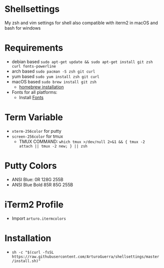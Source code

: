 # Shellsettings
My zsh and vim settings for shell also compatible with iterm2 in macOS and bash for windows

# Requirements
- debian based `sudo apt-get update && sudo apt-get install git zsh curl fonts-powerline`
- arch based `sudo pacman -S zsh git curl`
- yum based `sudo yum install zsh git curl`
- macOS based `sudo brew install git zsh`
  - [homebrew installation](https://brew.sh)
- Fonts for all platforms:
  - Install [Fonts](https://github.com/powerline/fonts)

# Term Variable
  - `xterm-256color` for putty
  - `screen-256color` for tmux
    - TMUX COMMAND: `which tmux >/dev/null 2>&1 && { tmux -2 attach || tmux -2 new; } || zsh`

# Putty Colors
  - ANSI Blue: 0R 128G 255B
  - ANSI Blue Bold 85R 85G 255B

# iTerm2 Profile
  - Import `arturo.itermcolors`

# Installation
- `sh -c "$(curl -fsSL https://raw.githubusercontent.com/ArturoGuerra/shellsettings/master/install.sh)"`


